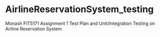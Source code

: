 # AirlineReservationSystem_testing
Monash FIT5171 Assignment 1 Test Plan and Unit/Integration Testing on Airline Reservation System
